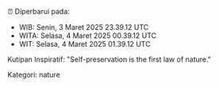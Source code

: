 ⏰ Diperbarui pada:
- WIB: Senin, 3 Maret 2025 23.39.12 UTC
- WITA: Selasa, 4 Maret 2025 00.39.12 UTC
- WIT: Selasa, 4 Maret 2025 01.39.12 UTC

Kutipan Inspiratif:
"Self-preservation is the first law of nature."


Kategori: nature

